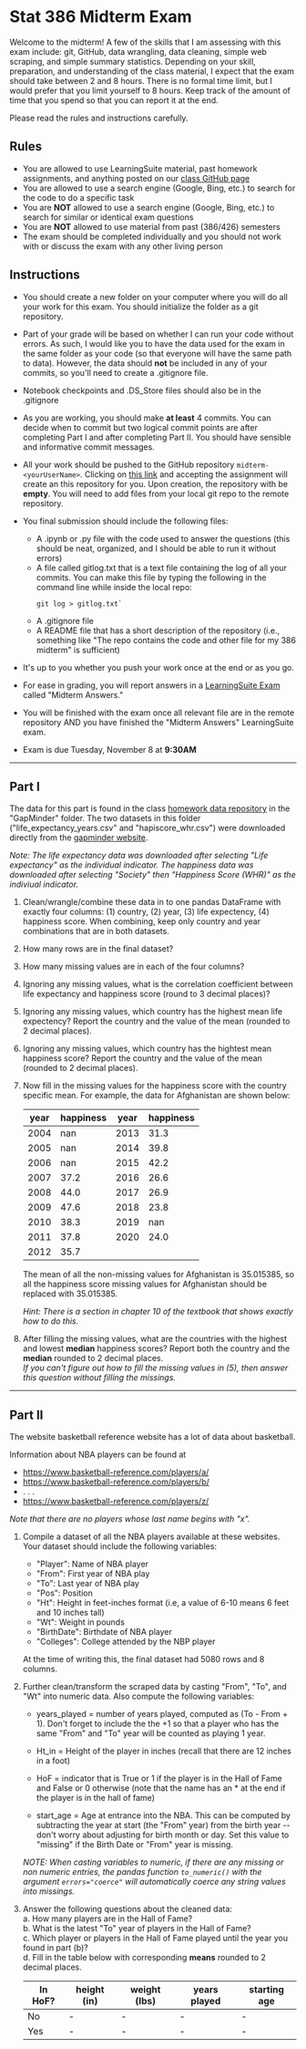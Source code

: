 # Stat 386 Midterm Exam 
Welcome to the midterm!  A few of the skills that I am assessing with this exam include:  git, GitHub, data wrangling, data cleaning, simple web scraping, and simple summary statistics.  Depending on your skill, preparation, and understanding of the class material, I expect that the exam should take between 2 and 8 hours.  There is no formal time limit, but I would prefer that you limit yourself to 8 hours.  Keep track of the amount of time that you spend so that you can report it at the end.  

Please read the rules and instructions carefully. 

## Rules
* You are allowed to use LearningSuite material, past homework assignments, and anything posted on our [class GitHub page](https://github.com/stat386-fall2022)
* You are allowed to use a search engine (Google, Bing, etc.) to search for the code to do a specific task
* You are **NOT** allowed to use a search engine (Google, Bing, etc.) to search for similar or identical exam questions
* You are **NOT** allowed to use material from past (386/426) semesters
* The exam should be completed individually and you should not work with or discuss the exam with any other living person 

 

## Instructions
* You should create a new folder on your computer where you will do all your work for this exam.  You should initialize the folder as a git repository.   
* Part of your grade will be based on whether I can run your code without errors.  As such, I would like you to have the data used for the exam in the same folder as your code (so that everyone will have the same path to data).  However, the data should **not** be included in any of your commits, so you'll need to create a .gitignore file. 
* Notebook checkpoints and .DS_Store files should also be in the .gitignore
* As you are working, you should make **at least** 4 commits.  You can decide when to commit but two logical commit points are after completing Part I and after completing Part II.  You should have sensible and informative commit messages.  
* All your work should be pushed to the GitHub repository `midterm-<yourUserName>`.  Clicking on [this link](https://classroom.github.com/a/MInIk_-5) and accepting the assignment will create an this repository for you.  Upon creation, the repository with be **empty**.  You will need to add files from your local git repo to the remote repository.  
* You final submission should include the following files:
  * A .ipynb or .py file with the code used to answer the questions (this should be neat, organized, and I should be able to run it without errors)
  * A file called gitlog.txt that is a text file containing the log of all your commits.  You can make this file by typing the following in the command line while inside the local repo: 
    ```
    git log > gitlog.txt` 
    ```
  * A .gitignore file
  * A README file that has a short description of the repository (i.e., something like "The repo contains the code and other file for my 386 midterm" is sufficient)

* It's up to you whether you push your work once at the end or as you go.     
* For ease in grading, you will report answers in a [LearningSuite Exam](https://learningsuite.byu.edu/.W-9A/cid-e0PuJi4wmjUo/student/exam/info/id-xVR6) called "Midterm Answers."  
* You will be finished with the exam once all relevant file are in the remote repository AND you have finished the "Midterm Answers" LearningSuite exam.
* Exam is due Tuesday, November 8 at **9:30AM**

---
## Part I
The data for this part is found in the class [homework data repository](https://github.com/stat386-fall2022/homework-data) in the "GapMinder" folder.  The two datasets in this folder ("life_expectancy_years.csv" and "hapiscore_whr.csv") were downloaded directly from the [gapminder website](https://www.gapminder.org/data/). 

*Note: The life expectancy data was downloaded after selecting "Life expectancy" as the individual indicator.  The happiness data was downloaded after selecting "Society" then "Happiness Score (WHR)" as the indiviual indicator.*


1.  Clean/wrangle/combine these data in to one pandas DataFrame with exactly four columns:  (1) country, (2) year, (3) life expectency, (4) happiness score.  When combining, keep only country and year combinations that are in both datasets.

2.  How many rows are in the final dataset?
3.  How many missing values are in each of the four columns?  
4.  Ignoring any missing values, what is the correlation coefficient between life expectancy and happiness score (round to 3 decimal places)?
5. Ignoring any missing values, which country has the highest mean life expectency?  Report the country and the value of the mean (rounded to 2 decimal places).
6. Ignoring any missing values, which country has the hightest mean happiness score?  Report the country and the value of the mean (rounded to 2 decimal places). 
7.  Now fill in the missing values for the happiness score with the country specific mean.  For example, the data for Afghanistan are shown below:

    | year | happiness | year | happiness |
    |----- | ----------|----- | ----------|
    |2004 | nan | 2013 |31.3 |
    |2005 | nan | 2014 |39.8 |
    |2006 | nan | 2015 |42.2 |
    |2007 | 37.2 | 2016  | 26.6 |
    |2008 | 44.0 | 2017  |26.9 |
    |2009 | 47.6 | 2018  | 23.8 |
    |2010 | 38.3 | 2019  | nan |
    |2011 | 37.8 | 2020  |24.0 |
    |2012 | 35.7 | 


    The mean of all the non-missing values for Afghanistan is 35.015385, so all the happiness score missing values for Afghanistan should be replaced with 35.015385.  

    *Hint: There is a section in chapter 10 of the textbook that shows exactly how to do this.*

8. After filling the missing values, what are the countries with the highest and lowest **median** happiness scores?  Report both the country and the **median** rounded to 2 decimal places.  
    *If you can't figure out how to fill the missing values in (5), then answer this question without filling the missings.*

---
## Part II

The website basketball reference website has a lot of data about basketball. 

Information about NBA players can be found at 
*  https://www.basketball-reference.com/players/a/
*  https://www.basketball-reference.com/players/b/
*  . . .  
*  https://www.basketball-reference.com/players/z/

*Note that there are no players whose last name begins with "x".*

1. Compile a dataset of all the NBA players available at these websites. Your dataset should include the following variables: 
    * "Player":  Name of NBA player
    * "From":  First year of NBA play
    * "To": Last year of NBA play
    * "Pos": Position 
    * "Ht": Height in feet-inches format (i.e, a value of 6-10 means 6 feet and 10 inches tall)
    * "Wt": Weight in pounds
    * "BirthDate": Birthdate of NBA player
    * "Colleges": College attended by the NBP player
    
    At the time of writing this, the final dataset had 5080 rows and 8 columns.  

2. Further clean/transform the scraped data by casting "From", "To", and "Wt" into numeric data. Also compute the following variables:

    * years_played = number of years played, computed as (To - From + 1).  Don't forget to include the  the +1 so that a player who has the same "From" and "To" year will be counted as playing 1 year.

    * Ht_in = Height of the player in inches (recall that there are 12 inches in a foot)

    * HoF = indicator that is True or 1 if the player is in the Hall of Fame and False or 0 otherwise (note that the name has an * at the end if the player is in the hall of fame)

    * start_age = Age at entrance into the NBA.  This can be computed by subtracting the year at start (the "From" year) from the birth year -- don't worry about adjusting for birth month or day.  Set this value to "missing" if the Birth Date or "From" year is missing.  

    *NOTE: When casting variables to numeric, if there are any missing or non numeric entries, the pandas function `to_numeric()` with the argument `errors="coerce"` will automatically coerce any string values into missings.*

3. Answer the following questions about the cleaned data:    
    a. How many players are in the Hall of Fame?     
    b. What is the latest "To" year of players in the Hall of Fame?      
    c. Which player or players in the Hall of Fame played until the year you found in part (b)?         
    d. Fill in the table below with corresponding **means** rounded to 2 decimal places. 

    | In HoF? | height (in) | weight (lbs) | years played | starting age |
    |------|----- | ----------|----- | ----------|
    | No | - | - | - | - |
    | Yes | - | - | - | - |
